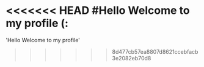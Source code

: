 <<<<<<< HEAD
#Hello Welcome to my profile (:
=======
'Hello Welcome to my profile'
>>>>>>> 8d477cb57ea8807d8621ccebfacb3e2082eb70d8
